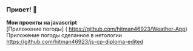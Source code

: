 ### Привет! 👋

<b>Мои проекты на javascript </b> <br>
[Приложение погоды]    ( https://github.com/hitman46923/Weather-App) 
Приложение погоды сделанное в нетологии https://github.com/hitman46923/js-cp-diploma-edited
